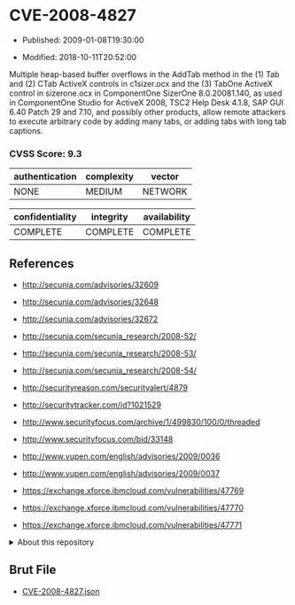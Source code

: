 # CVE-2008-4827

- Published: 2009-01-08T19:30:00

- Modified: 2018-10-11T20:52:00

Multiple heap-based buffer overflows in the AddTab method in the (1) Tab and (2) CTab ActiveX controls in c1sizer.ocx and the (3) TabOne ActiveX control in sizerone.ocx in ComponentOne SizerOne 8.0.20081.140, as used in ComponentOne Studio for ActiveX 2008, TSC2 Help Desk 4.1.8, SAP GUI 6.40 Patch 29 and 7.10, and possibly other products, allow remote attackers to execute arbitrary code by adding many tabs, or adding tabs with long tab captions.

### CVSS Score: **9.3**

| authentication | complexity | vector |
| --- | --- | --- |
| NONE | MEDIUM | NETWORK |

| confidentiality | integrity | availability |
| --- | --- | --- |
| COMPLETE | COMPLETE | COMPLETE |

## References

* http://secunia.com/advisories/32609

* http://secunia.com/advisories/32648

* http://secunia.com/advisories/32672

* http://secunia.com/secunia_research/2008-52/

* http://secunia.com/secunia_research/2008-53/

* http://secunia.com/secunia_research/2008-54/

* http://securityreason.com/securityalert/4879

* http://securitytracker.com/id?1021529

* http://www.securityfocus.com/archive/1/499830/100/0/threaded

* http://www.securityfocus.com/bid/33148

* http://www.vupen.com/english/advisories/2009/0036

* http://www.vupen.com/english/advisories/2009/0037

* https://exchange.xforce.ibmcloud.com/vulnerabilities/47769

* https://exchange.xforce.ibmcloud.com/vulnerabilities/47770

* https://exchange.xforce.ibmcloud.com/vulnerabilities/47771

<details>
<summary>About this repository</summary> 

  This repository is part of the project [Live Hack CVE](https://github.com/Live-Hack-CVE). Main website can be found [www.live-hack.org](https://www.live-hack.org) 
  
  Made by [Sn0wAlice](https://github.com/Sn0wAlice) for the people that care about security and need to have a feed of the latest CVEs. Hope you enjoy it, don't forget to star the repo and follow me on [Twitter](https://twitter.com/Sn0wAlice) and [Github](https://github.com/Sn0wAlice). And that is my [personnal website](https://www.alice-snow.me/)

  - [Home Page](https://github.com/Live-Hack-CVE)
  - [Framework](https://github.com/Live-Hack-CVE/cve-framework)
  - [CVE database](https://github.com/Live-Hack-CVE/full_database)
  - [Changelog](https://github.com/Live-Hack-CVE/Changelog)
</details>

## Brut File

* [CVE-2008-4827.json](https://raw.githubusercontent.com/Live-Hack-CVE/full_database/main/cves/2008/CVE-2008-4827.json)


